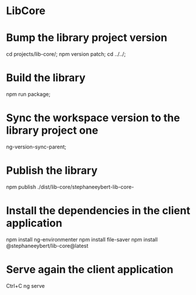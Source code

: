 # LibCore

# Bump the library project version
cd projects/lib-core/;
npm version patch;
cd ../../;

# Build the library
npm run package;

# Sync the workspace version to the library project one
ng-version-sync-parent;

# Publish the library
npm publish ./dist/lib-core/stephaneeybert-lib-core-

# Install the dependencies in the client application
npm install ng-environmenter
npm install file-saver
npm install @stephaneeybert/lib-core@latest

# Serve again the client application
Ctrl+C
ng serve